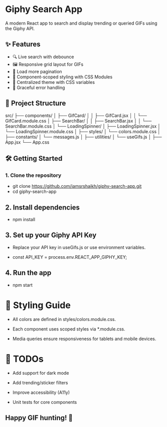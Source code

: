 # Giphy Search App

A modern React app to search and display trending or queried GIFs using the Giphy API.

## ✨ Features

- 🔍 Live search with debounce
- 🖼️ Responsive grid layout for GIFs
- 🔁 Load more pagination
- 💅 Component-scoped styling with CSS Modules
- 🎨 Centralized theme with CSS variables
- 🚫 Graceful error handling

## 📁 Project Structure

src/
├── components/
│   ├── GifCard/
│   │   ├── GifCard.jsx
│   │   └── GifCard.module.css
│   ├── SearchBar/
│   │   ├── SearchBar.jsx
│   │   └── SearchBar.module.css
│   └── LoadingSpinner/
│       ├── LoadingSpinner.jsx
│       └── LoadingSpinner.module.css
│
├── styles/
│   └── colors.module.css
│
├── constants/
│   └── messages.js
│
├── utilities/
│   └── useGifs.js
│
├── App.jsx
└── App.css

## 🛠️ Getting Started

### 1. Clone the repository

- git clone https://github.com/iamsrshaikh/giphy-search-app.git
- cd giphy-search-app

## 2. Install dependencies

- npm install

## 3. Set up your Giphy API Key

- Replace your API key in useGifs.js or use environment variables.

- const API_KEY = process.env.REACT_APP_GIPHY_KEY;

## 4. Run the app

- npm start

# 🎨 Styling Guide

- All colors are defined in styles/colors.module.css.

- Each component uses scoped styles via *.module.css.

- Media queries ensure responsiveness for tablets and mobile devices.

# 🚧 TODOs

- Add support for dark mode

- Add trending/sticker filters

- Improve accessibility (A11y)

- Unit tests for core components

## Happy GIF hunting! 🎉

